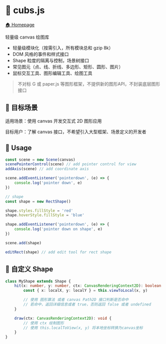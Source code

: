 # 🐯 cubs.js

[🏠 Homepage](https://gaomeng1900.github.io/cubs.js)

轻量级 canvas 绘图库

- 轻量级模块化（按需引入，所有模块总和 gzip 8k）
- DOM 风格的事件和样式接口
- Shape 粒度的隔离与控制，场景树接口
- 常见图元（点、线、折线、多边形、矩形、圆形、图片）
- 鼠标交互工具、图形编辑工具、绘图工具

> 不对标 G 或 paper.js 等图形框架，不提供新的图形API，不封装底层图形接口

## 🎯 目标场景

适用场景：使用 canvas 开发交互式 2D 图形应用

目标用户：了解 canvas 接口，不希望引入大型框架、场景定义的开发者

## 🚀 Usage

```typescript
const scene = new Scene(canvas)
scenePointerControl(scene) // add pointer control for view
addAxis(scene) // add coordinate axis

scene.addEventListener('pointerdown', (e) => {
	console.log('pointer down', e)
})

// shape
const shape = new RectShape()

shape.styles.fillStyle = 'red'
shape.hoverStyle.fillStyle = 'blue'

shape.addEventListener('pointerdown', (e) => {
	console.log('pointer down on shape', e)
})

scene.add(shape)

editRect(shape) // add edit tool for rect shape
```

## 📐 自定义 Shape

```typescript
class MyShape extends Shape {
	hit(x: number, y: number, ctx: CanvasRenderingContext2D): boolean | undefined | object {
		const { x: localX, y: localY } = this.viewToLocal(x, y)

		// 使用 图形算法 或者 canvas Path2D 接口判断是否命中
		// 若命中，返回详细信息或者 true，否则返回 false 或者 undefined
	}

	draw(ctx: CanvasRenderingContext2D): void {
		// 使用 ctx 绘制图形
		// 使用 this.localToView(x, y) 将本地坐标转换为canvas坐标
	}
}
```
